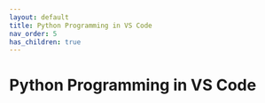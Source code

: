 ```yaml
---
layout: default
title: Python Programming in VS Code
nav_order: 5
has_children: true
---
```


# Python Programming in VS Code